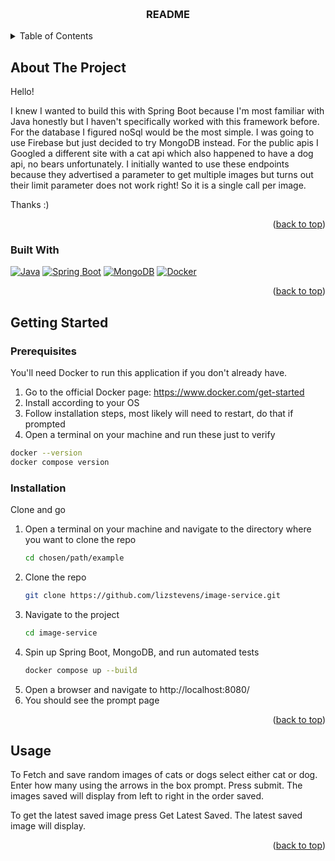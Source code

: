 <!-- Improved compatibility of back to top link: See: https://github.com/othneildrew/Best-README-Template/pull/73 -->
<a id="readme-top"></a>
<!--
*** Thanks for checking out the Best-README-Template. If you have a suggestion
*** that would make this better, please fork the repo and create a pull request
*** or simply open an issue with the tag "enhancement".
*** Don't forget to give the project a star!
*** Thanks again! Now go create something AMAZING! :D
-->



<!-- PROJECT SHIELDS -->
<!--
*** I'm using markdown "reference style" links for readability.
*** Reference links are enclosed in brackets [ ] instead of parentheses ( ).
*** See the bottom of this document for the declaration of the reference variables
*** for contributors-url, forks-url, etc. This is an optional, concise syntax you may use.
*** https://www.markdownguide.org/basic-syntax/#reference-style-links
-->



<!-- PROJECT LOGO -->
<br />
<div align="center">

  <h3 align="center">README</h3>

</div>



<!-- TABLE OF CONTENTS -->
<details>
  <summary>Table of Contents</summary>
  <ol>
    <li>
      <a href="#about-the-project">About The Project</a>
      <ul>
        <li><a href="#built-with">Built With</a></li>
      </ul>
    </li>
    <li>
      <a href="#getting-started">Getting Started</a>
      <ul>
        <li><a href="#prerequisites">Prerequisites</a></li>
        <li><a href="#installation">Installation</a></li>
      </ul>
    </li>
  </ol>
</details>



<!-- ABOUT THE PROJECT -->
## About The Project


Hello!

I knew I wanted to build this with Spring Boot because I'm most familiar with Java honestly but I haven't specifically worked with this framework before. For the database I figured noSql would be the most simple. I was going to use Firebase but just decided to try MongoDB instead. For the public apis I Googled a different site with a cat api which also happened to have a dog api, no bears unfortunately. I initially wanted to use these endpoints because they advertised a parameter to get multiple images but turns out their limit parameter does not work right! So it is a single call per image.

Thanks :)


<p align="right">(<a href="#readme-top">back to top</a>)</p>



### Built With

[![Java](https://img.shields.io/badge/Java-ED8B00?style=for-the-badge&logo=java&logoColor=white)](https://www.java.com/)
[![Spring Boot](https://img.shields.io/badge/Spring_Boot-6DB33F?style=for-the-badge&logo=spring-boot&logoColor=white)](https://spring.io/projects/spring-boot)
[![MongoDB](https://img.shields.io/badge/MongoDB-4EA94B?style=for-the-badge&logo=mongodb&logoColor=white)](https://www.mongodb.com/)
[![Docker](https://img.shields.io/badge/Docker-2496ED?style=for-the-badge&logo=docker&logoColor=white)](https://www.docker.com/)

<p align="right">(<a href="#readme-top">back to top</a>)</p>



<!-- GETTING STARTED -->
## Getting Started


### Prerequisites

You'll need Docker to run this application if you don't already have.

1. Go to the official Docker page: https://www.docker.com/get-started
2. Install according to your OS
3. Follow installation steps, most likely will need to restart, do that if prompted
4. Open a terminal on your machine and run these just to verify
  ```sh
 docker --version
 docker compose version
  ```

### Installation

Clone and go

1. Open a terminal on your machine and navigate to the directory where you want to clone the repo
   ```sh
   cd chosen/path/example
   ```
3. Clone the repo
   ```sh
   git clone https://github.com/lizstevens/image-service.git
   ```
5. Navigate to the project
   ```sh
   cd image-service
   ```
6. Spin up Spring Boot, MongoDB, and run automated tests
   ```sh
   docker compose up --build
   ```
7. Open a browser and navigate to http://localhost:8080/
8. You should see the prompt page

<p align="right">(<a href="#readme-top">back to top</a>)</p>


<!-- USAGE EXAMPLES -->
## Usage

To Fetch and save random images of cats or dogs select either cat or dog.
Enter how many using the arrows in the box prompt.
Press submit.
The images saved will display from left to right in the order saved.

To get the latest saved image press Get Latest Saved.
The latest saved image will display.

<p align="right">(<a href="#readme-top">back to top</a>)</p>
